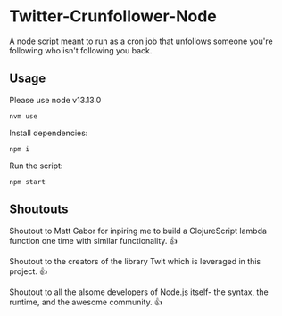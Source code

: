# Twitter-Crunfollower-Node
A node script meant to run as a cron job that unfollows someone you're following who isn't following you back.


## Usage

Please use node v13.13.0
```
nvm use
```

Install dependencies:
```
npm i
```

Run the script:
```
npm start
```





## Shoutouts

Shoutout to Matt Gabor for inpiring me to build a ClojureScript lambda function one time with similar functionality. 👍

Shoutout to the creators of the library Twit which is leveraged in this project. 👍

Shoutout to all the alsome developers of Node.js itself- the syntax, the runtime, and the awesome community. 👍

